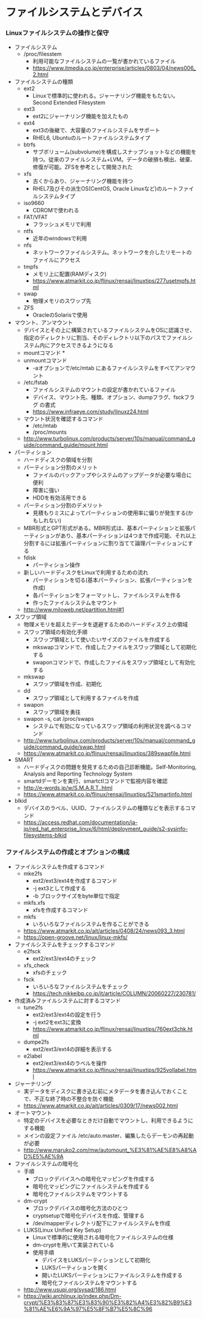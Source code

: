 ファイルシステムとデバイス
===

### Linuxファイルシステムの操作と保守

* ファイルシステム
    * /proc/filesstem
        * 利用可能なファイルシステムの一覧が書かれているファイル
        * https://www.itmedia.co.jp/enterprise/articles/0803/04/news006_2.html
* ファイルシステムの種類
    * ext2
        * Linuxで標準的に使われる。ジャーナリング機能をもたない。Second Extended Filesystem
    * ext3
        * ext2にジャーナリング機能を加えたもの
    * ext4
        * ext3の後継で、大容量のファイルシステムをサポート
        * RHEL6, Ubuntuのルートファイルシステムタイプ
    * btrfs
        * サブボリューム(subvolume)を構成しスナップショットなどの機能を持つ。従来のファイルシステム+LVM。データの破損も検出、破棄、修復が可能。ZFSを参考として開発された
    * xfs
        * 古くからあり、ジャーナリング機能を持つ
        * RHEL7及びその派生OS(CentOS, Oracle Linuxなど)のルートファイルシステムタイプ
    * iso9660
        * CDROMで使われる
    * FAT/VFAT
        * フラッシュメモリで利用
    * ntfs
        * 近年のwindowsで利用
    * nfs
        * ネットワークファイルシステム。ネットワークを介したリモートのファイルにアクセス
    * tmpfs
        * メモリ上に配置(RAMディスク)
        * https://www.atmarkit.co.jp/flinux/rensai/linuxtips/277usetmpfs.html
    * swap
        * 物理メモリのスワップ先
    * ZFS
        * OracleのSolarisで使用
* マウント、アンマウント
    * デバイスとその上に構築されているファイルシステムをOSに認識させ、指定のディレクトリに割当、そのディレクトリ以下のパスでファイルシステム内にアクセスできるようになる
    * mountコマンド
        * 
    * unmountコマンド
        * -aオプションで/etc/mtab にあるファイルシステムをすべてアンマウント
    * /etc/fstab
        * ファイルシステムのマウントの設定が書かれているファイル
        * デバイス、マウント先、種類、オプション、dumpフラグ、fsckフラグ の書式
        * https://www.infraeye.com/study/linuxz24.html
    * マウント状況を確認するコマンド
        * /etc/mtab
        * /proc/mounts
    * http://www.turbolinux.com/products/server/10s/manual/command_guide/command_guide/mount.html
* パーティション
    * ハードディスクの領域を分割
    * パーティション分割のメリット
        * ファイルのバックアップやシステムのアップデータが必要な場合に便利
        * 障害に強い
        * HDDを有効活用できる
    * パーティション分割のデメリット
        * 見積もりミスによってパーティションの使用率に偏りが発生する(かもしれない)
    * MBR形式とGPT形式がある。MBR形式は、基本パーティションと拡張パーティションがあり、基本パーティションは4つまで作成可能、それ以上分割するには拡張パーティションに割り当てて論理パーティションにする
    * fdisk
        * パーティション操作
    * 新しいハードディスクをLinuxで利用するための流れ
        * パーティションを切る(基本パーティション、拡張パーティションを作成)
        * 各パーティションをフォーマットし、ファイルシステムを作る
        * 作ったファイルシステムをマウント
    * http://www.miloweb.net/partition.html#1
* スワップ領域
    * 物理メモリを超えたデータを退避するためのハードディスク上の領域
    * スワップ領域の有効化手順
        * スワップ領域として使いたいサイズのファイルを作成する
        * mkswapコマンドで、作成したファイルをスワップ領域として初期化する
        * swaponコマンドで、作成したファイルをスワップ領域として有効化する
    * mkswap
        * スワップ領域を作成、初期化
    * dd
        * スワップ領域として利用するファイルを作成
    * swapon
        * スワップ領域を勇往
    * swapon -s, cat /proc/swaps
        * システムで有効になっているスワップ領域の利用状況を調べるコマンド
    * http://www.turbolinux.com/products/server/10s/manual/command_guide/command_guide/swap.html
    * https://www.atmarkit.co.jp/flinux/rensai/linuxtips/389swapfile.html
* SMART
    * ハードディスクの問題を発見するための自己診断機能。Self-Monitoring, Analysis and Reporting Technology System
    * smartdデーモンを実行、smartctlコマンドで監視内容を確認
    * http://e-words.jp/w/S.M.A.R.T..html
    * https://www.atmarkit.co.jp/flinux/rensai/linuxtips/521smartinfo.html
* blkid
    * デバイスのラベル、UUID、ファイルシステムの種類などを表示するコマンド
    * https://access.redhat.com/documentation/ja-jp/red_hat_enterprise_linux/6/html/deployment_guide/s2-sysinfo-filesystems-blkid
    
### ファイルシステムの作成とオプションの構成

* ファイルシステムを作成するコマンド
    * mke2fs
        * ext2/ext3/ext4を作成するコマンド
        * -j ext3として作成する
        * -b ブロックサイズをbyte単位で指定
    * mkfs.xfs
        * xfsを作成するコマンド
    * mkfs
        * いろいろなファイルシステムを作ることができる
    * https://www.atmarkit.co.jp/ait/articles/0408/24/news093_3.html
    * https://open-groove.net/linux/linux-mkfs/
* ファイルシステムをチェックするコマンド
    * e2fsck
        * ext2/ext3/ext4のチェック
    * xfs_check
        * xfsのチェック
    * fsck
        * いろいろなファイルシステムをチェック
        * https://tech.nikkeibp.co.jp/it/article/COLUMN/20060227/230781/
* 作成済みファイルシステムに対するコマンド
    * tune2fs
        * ext2/ext3/ext4の設定を行う
        * -j ext2をext3に変換
        * https://www.atmarkit.co.jp/flinux/rensai/linuxtips/760ext3chk.html
    * dumpe2fs
        * ext2/ext3/ext4の詳細を表示する
    * e2label
        * ext2/ext3/ext4のラベルを操作
        * https://www.atmarkit.co.jp/flinux/rensai/linuxtips/925vollabel.html
* ジャーナリング
    * 実データをディスクに書き込む前にメタデータを書き込んでおくことで、不正な終了時の不整合を防ぐ機能
    * https://www.atmarkit.co.jp/ait/articles/0309/17/news002.html
* オートマウント
    * 特定のデバイスを必要なときだけ自動でマウントし、利用できるようにする機能
    * メインの設定ファイル /etc/auto.master、編集したらデーモンの再起動が必要
    * http://www.maruko2.com/mw/automount_%E3%81%AE%E8%A8%AD%E5%AE%9A
* ファイルシステムの暗号化
    * 手順
        * ブロックデバイスへの暗号化マッピングを作成する
        * 暗号化マッピングにファイルシステムを作成する
        * 暗号化ファイルシステムをマウントする
    * dm-crypt
        * ブロックデバイスの暗号化方法のひとつ
        * cryptsetupで暗号化デバイスを作成、管理する
        * /dev/mapperディレクトリ配下にファイルシステムを作成
    * LUKS(Linux Unified Key Setup)
        * Linuxで標準的に使用される暗号化ファイルシステムの仕様
        * dm-cryptを用いて実装されている
        * 使用手順
            * デバイスをLUKSパーティションとして初期化
            * LUKSパーティションを開く
            * 開いたLUKSパーティションにファイルシステムを作成する
            * 暗号化ファイルシステムをマウントする
    * http://www.usupi.org/sysad/186.html
    * https://wiki.archlinux.jp/index.php/Dm-crypt/%E3%83%87%E3%83%90%E3%82%A4%E3%82%B9%E3%81%AE%E6%9A%97%E5%8F%B7%E5%8C%96

